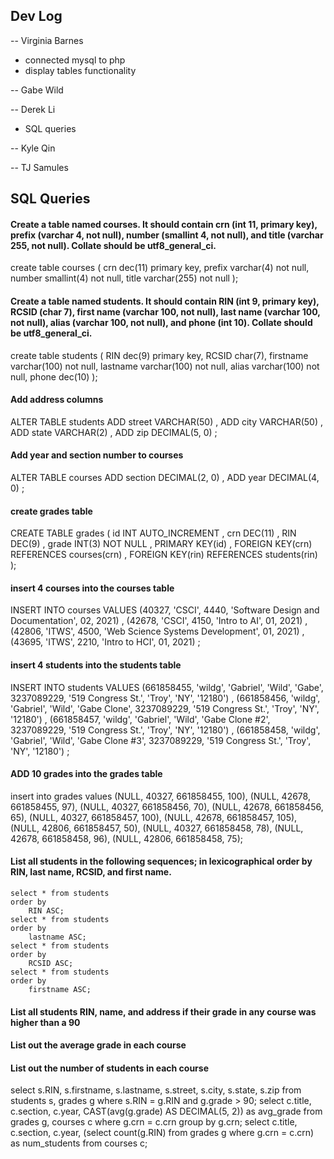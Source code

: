 
## Dev Log

-- Virginia Barnes
- connected mysql to php
- display tables functionality

-- Gabe Wild

-- Derek Li
- SQL queries 

-- Kyle Qin

-- TJ Samules

## SQL Queries

#### Create a table named courses. It should contain crn (int 11, primary key), prefix (varchar 4, not null), number (smallint 4, not null), and title (varchar 255, not null). Collate should be utf8_general_ci.

create table courses (
    crn dec(11) primary key,
    prefix varchar(4) not null,
    number smallint(4) not null,
    title varchar(255) not null
);

#### Create a table named students. It should contain RIN (int 9, primary key), RCSID (char 7), first name (varchar 100, not null), last name (varchar 100, not null), alias (varchar 100, not null), and phone (int 10). Collate should be utf8_general_ci.

create table students (
    RIN dec(9) primary key,
    RCSID char(7),
    firstname varchar(100) not null,
    lastname varchar(100) not null,
    alias varchar(100) not null,
    phone dec(10)
);

#### Add address columns
ALTER TABLE students
	ADD street VARCHAR(50)
    , ADD city VARCHAR(50)
    , ADD state VARCHAR(2)
    , ADD zip DECIMAL(5, 0)
    ;
#### Add year and section number to courses
ALTER TABLE courses
	ADD section DECIMAL(2, 0)
    , ADD year DECIMAL(4, 0)
    ;
#### create grades table
CREATE TABLE grades (
	id INT AUTO_INCREMENT
    , crn DEC(11)
    , RIN DEC(9)
    , grade INT(3) NOT NULL
    , PRIMARY KEY(id)
    , FOREIGN KEY(crn) REFERENCES courses(crn)
    , FOREIGN KEY(rin) REFERENCES students(rin)
);

#### insert 4 courses into the courses table
INSERT INTO courses VALUES
    (40327, 'CSCI', 4440, 'Software Design and Documentation', 02, 2021)
    , (42678, 'CSCI', 4150, 'Intro to AI', 01, 2021)
    , (42806, 'ITWS', 4500, 'Web Science Systems Development', 01, 2021)
    , (43695, 'ITWS', 2210, 'Intro to HCI', 01, 2021)
;

#### insert 4 students into the students table
INSERT INTO students VALUES
    (661858455, 'wildg', 'Gabriel', 'Wild', 'Gabe', 3237089229, '519 Congress St.', 'Troy', 'NY', '12180')
    , (661858456, 'wildg', 'Gabriel', 'Wild', 'Gabe Clone', 3237089229, '519 Congress St.', 'Troy', 'NY', '12180')
    , (661858457, 'wildg', 'Gabriel', 'Wild', 'Gabe Clone #2', 3237089229, '519 Congress St.', 'Troy', 'NY', '12180')
    , (661858458, 'wildg', 'Gabriel', 'Wild', 'Gabe Clone #3', 3237089229, '519 Congress St.', 'Troy', 'NY', '12180')
;

#### ADD 10 grades into the grades table
insert into grades
values
    (NULL, 40327, 661858455, 100),
    (NULL, 42678, 661858455, 97),
    (NULL, 40327, 661858456, 70),
    (NULL, 42678, 661858456, 65),
    (NULL, 40327, 661858457, 100),
    (NULL, 42678, 661858457, 105),
    (NULL, 42806, 661858457, 50),
    (NULL, 40327, 661858458, 78),
    (NULL, 42678, 661858458, 96),
    (NULL, 42806, 661858458, 75);

#### List all students in the following sequences; in lexicographical order by RIN, last name, RCSID, and first name.
    select * from students
    order by
        RIN ASC;
    select * from students
    order by
        lastname ASC;
    select * from students
    order by
        RCSID ASC;
    select * from students
    order by
        firstname ASC;

#### List all students RIN, name, and address if their grade in any course was higher than a 90
#### List out the average grade in each course
#### List out the number of students in each course

select s.RIN, s.firstname, s.lastname, s.street, s.city, s.state, s.zip from students s, grades g where s.RIN = g.RIN and g.grade > 90;
select c.title, c.section, c.year, CAST(avg(g.grade) AS DECIMAL(5, 2)) as avg_grade from grades g, courses c where g.crn = c.crn group by g.crn;
select c.title, c.section, c.year, (select count(g.RIN) from grades g where g.crn = c.crn) as num_students from courses c;
